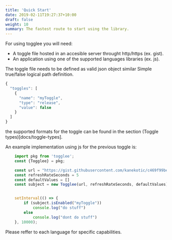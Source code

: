 ```yaml
---
title: 'Quick Start'
date: 2019-02-11T19:27:37+10:00
draft: false
weight: 10
summary: The fastest route to start using the library.
---
```


For using togglee you will need:
- A toggle file hosted in an accesible server throught http/https (ex. gist).
- An application using one of the supported languages libraries (ex. js).

The toggle file needs to be defined as valid json object similar 
Simple true/false logical path definition.

```js
{
  "toggles": [
    {
      "name": "myToggle",
      "type": "release",
      "value": false
    }
  ]
}
```

the supported formats for the toggle can be found in the section (Toggle types)[docs/toggle-types]. 

An example implementation using js for the previous toggle is:

```js
    import pkg from 'togglee';
    const {Togglee} = pkg;

    const url = "https://gist.githubusercontent.com/kanekotic/c469f99bef5a5c0634b4a94a4acd6546/raw/toggles"
    const refreshRateSeconds = 5
    const defaultValues = []
    const subject = new Togglee(url, refreshRateSeconds, defaultValues)


    setInterval(() => {
        if (subject.isEnabled("myToggle"))
            console.log("do stuff")
        else
            console.log("dont do stuff")
    }, 10000);
```

Please reffer to each language for specific capabilities.